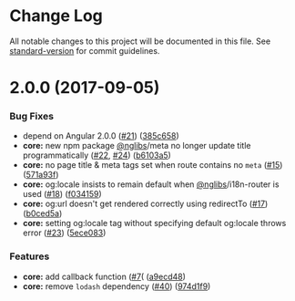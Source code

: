 # Change Log

All notable changes to this project will be documented in this file. See [standard-version](https://github.com/conventional-changelog/standard-version) for commit guidelines.

<a name="2.0.0"></a>
# 2.0.0 (2017-09-05)


### Bug Fixes

* depend on Angular 2.0.0 ([#21](https://github.com/fulls1z3/ngx-meta/issues/21)) ([385c658](https://github.com/fulls1z3/ngx-meta/commit/385c658))
* **core:** new npm package [@nglibs](https://github.com/nglibs)/meta no longer update title programmatically ([#22](https://github.com/fulls1z3/ngx-meta/issues/22), [#24](https://github.com/fulls1z3/ngx-meta/issues/24)) ([b6103a5](https://github.com/fulls1z3/ngx-meta/commit/b6103a5))
* **core:** no page title & meta tags set when route contains no `meta` ([#15](https://github.com/fulls1z3/ngx-meta/issues/15)) ([571a93f](https://github.com/fulls1z3/ngx-meta/commit/571a93f))
* **core:** og:locale insists to remain default when [@nglibs](https://github.com/nglibs)/i18n-router is used ([#18](https://github.com/fulls1z3/ngx-meta/issues/18)) ([f034159](https://github.com/fulls1z3/ngx-meta/commit/f034159))
* **core:** og:url doesn't get rendered correctly using redirectTo ([#17](https://github.com/fulls1z3/ngx-meta/issues/17)) ([b0ced5a](https://github.com/fulls1z3/ngx-meta/commit/b0ced5a))
* **core:** setting og:locale tag without specifying default og:locale throws error ([#23](https://github.com/fulls1z3/ngx-meta/issues/23)) ([5ece083](https://github.com/fulls1z3/ngx-meta/commit/5ece083))


### Features

* **core:** add callback function ([#7](https://github.com/fulls1z3/ngx-meta/issues/7)( ([a9ecd48](https://github.com/fulls1z3/ngx-meta/commit/a9ecd48))
* **core:** remove `lodash` dependency ([#40](https://github.com/fulls1z3/ngx-meta/issues/40)) ([974d1f9](https://github.com/fulls1z3/ngx-meta/commit/974d1f9))
